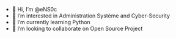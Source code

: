 - 👋 Hi, I’m @eNS0c
- 👀 I’m interested in Administration Système and Cyber-Security
- 🌱 I’m currently learning Python 
- 💞️ I’m looking to collaborate on Open Source Project



